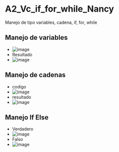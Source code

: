 # A2_Vc_if_for_while_Nancy
Manejo de tipo variables, cadena, if, for, while
## Manejo de variables
- ![image](https://github.com/user-attachments/assets/12262b86-8699-4b52-9da2-52a4a97d0ac5)
- Resultado
- ![image](https://github.com/user-attachments/assets/c0fe022d-b32b-44d6-96d3-ca5f2f31b34e)
## Manejo de cadenas
- codigo
- ![image](https://github.com/user-attachments/assets/e626ee68-7afd-42a3-86ce-6cbbc1f94ecb)
- resultado
- ![image](https://github.com/user-attachments/assets/c4980c70-1e05-47b7-a33b-0a3f98be0505)
## Manejo If Else
- Verdadero
- ![image](https://github.com/user-attachments/assets/965a892f-1ec6-4cd3-9d84-eb824b4ed817)
- Falso
- ![image](https://github.com/user-attachments/assets/6d64e6f6-5978-4605-8d4e-73a2eb55636c)

